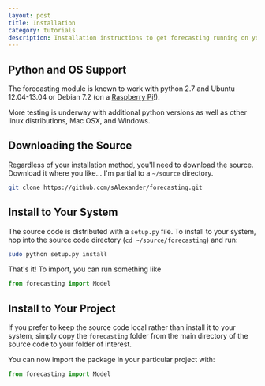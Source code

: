 ```yaml
---
layout: post
title: Installation
category: tutorials
description: Installation instructions to get forecasting running on your system of choice.
---
```


## Python and OS Support

The forecasting module is known to work with python 2.7 and Ubuntu 12.04-13.04 or Debian 7.2 (on a [Raspberry Pi](/documentation/Raspberry-Pi/)!).

More testing is underway with additional python versions as well as other linux distributions, Mac OSX, and Windows.

## Downloading the Source

Regardless of your installation method, you'll need to download the source. Download it where you like... I'm partial to a `~/source` directory.

```bash
git clone https://github.com/sAlexander/forecasting.git
```

## Install to Your System

The source code is distributed with a `setup.py` file. To install to your system, hop into the source code directory (`cd ~/source/forecasting`) and run:

```bash
sudo python setup.py install
```

That's it! To import, you can run something like

```python
from forecasting import Model
```

## Install to Your Project

If you prefer to keep the source code local rather than install it to your system, simply copy the `forecasting` folder from the main directory of the source code to your folder of interest.

You can now import the package in your particular project with:

```python
from forecasting import Model
```

